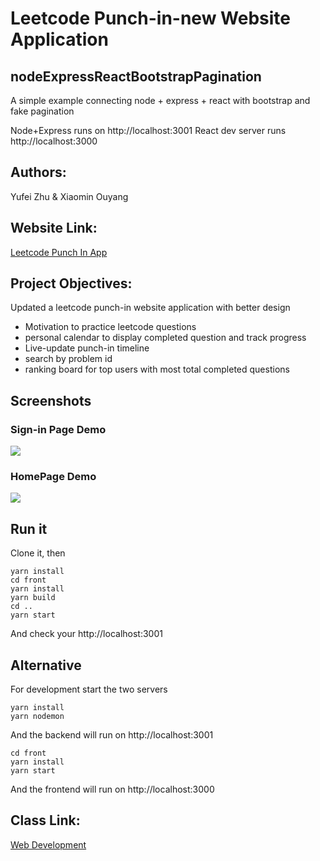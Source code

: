 # Leetcode Punch-in-new Website Application

## nodeExpressReactBootstrapPagination
A simple example connecting node + express + react with bootstrap and fake pagination

Node+Express runs on http://localhost:3001
React dev server runs http://localhost:3000

## Authors: 
Yufei Zhu & Xiaomin Ouyang

## Website Link:
[Leetcode Punch In App](https://leetcode-punch-in-new.herokuapp.com/)

## Project Objectives:
Updated a leetcode punch-in website application with better design
- Motivation to practice leetcode questions 
- personal calendar to display completed question and track progress 
- Live-update punch-in timeline 
- search by problem id 
- ranking board for top users with most total completed questions

## Screenshots
### **Sign-in Page Demo** <br>
![](https://github.com/yoofyoof/leetcode-punch-in-new/blob/main/img/signInpage.png)

### **HomePage Demo**<br>
![](https://github.com/yoofyoof/leetcode-punch-in-new/blob/main/img/homepage.png)

## Run it

Clone it, then

```
yarn install
cd front
yarn install
yarn build
cd ..
yarn start
```

And check your http://localhost:3001

## Alternative

For development start the two servers

```
yarn install
yarn nodemon
```

And the backend will run on http://localhost:3001

```
cd front
yarn install
yarn start
```

And the frontend will run on http://localhost:3000

## Class Link: 
[Web Development](https://johnguerra.co/classes/webDevelopment_spring_2021/)

<!---
Haoyang Ding:
Comments:
I like the new version and the new color theme.
I'm sorry I couldn't add more comment on the functionalities. It seems that the demo doesn't work on my browser.
I open your demo based on Chrome. And it shows like this. It seems that your page fall into a scrollbar disaster. I stick the screen shot below.
If you couldn't see the picture, find me on Wechat.
![image](https://user-images.githubusercontent.com/55268661/116476817-9f555b80-a830-11eb-89eb-d7be6046e043.png)
![image](https://user-images.githubusercontent.com/55268661/116476848-a9775a00-a830-11eb-8d3d-00732087576c.png)
![image](https://user-images.githubusercontent.com/55268661/116477103-0541e300-a831-11eb-93e9-c8af2ee42abc.png)
-->
